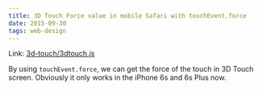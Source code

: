 ```yaml
---
title: 3D Touch Force value in mobile Safari with touchEvent.force
date: 2015-09-30
tags: web-design
---
```


Link: [3d-touch/3dtouch.js](https://github.com/freinbichler/3d-touch/blob/master/3dtouch.js#L32)

By using `touchEvent.force`, we can get the force of the touch in 3D Touch screen. Obviously it only works in the iPhone 6s and 6s Plus now.

